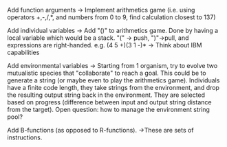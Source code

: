 Add function arguments
 -> Implement arithmetics game (i.e. using operators +,-,/,*, and numbers from 0 to 9, find calculation closest to 137)

Add individual variables
 -> Add "()" to arithmetics game. Done by having a local variable which would be a stack. "(" -> push, ")"->pull, and expressions are right-handed. e.g. (4 5 +)(3 1 -)*
 -> Think about IBM capabilities

Add environmental variables
 -> Starting from 1 organism, try to evolve two mutualistic species that "collaborate" to reach a goal. This could be to generate a string (or maybe even to play the arithmetics game). Individuals have a finite code length, they take strings from the environment, and drop the resulting output string back in the environment. They are selected based on progress (difference between input and output string distance from the target). Open question: how to manage the environment string pool?  

Add B-functions (as opposed to R-functions).
 ->These are sets of instructions.

